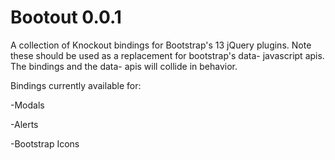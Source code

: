 Bootout 0.0.1
=============

A collection of Knockout bindings for Bootstrap's 13 jQuery plugins. Note these should be used as a replacement for bootstrap's data- javascript apis. The bindings and the data- apis will collide in behavior.

Bindings currently available for:

-Modals

-Alerts

-Bootstrap Icons